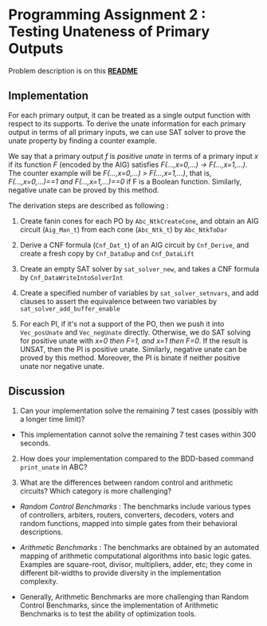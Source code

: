 # Programming Assignment 2 : Testing Unateness of Primary Outputs

Problem description is on this [**README**](https://github.com/NTU-ALComLab/LSV-PA/blob/master/lsv/pa2/README.md)

## Implementation

For each primary output, it can be treated as a single output function with respect to its supports. To derive the unate information for each primary output in terms of all primary inputs, we can use SAT solver to prove the unate property by finding a counter example. 

We say that a primary output _f_ is _positive unate_ in terms of a primary input _x_ if its function _F_ (encoded by the AIG) satisfies _F(...,x=0,...) &rarr; F(...,x=1,...)_. The counter example will be _F(...,x=0,...) > F(...,x=1,...)_, that is, _F(...,x=0,...)==1 and F(...,x=1,...)==0_ if F is a Boolean function. Similarly, negative unate can be proved by this method.

The derivation steps are described as following : 

1. Create fanin cones for each PO by `Abc_NtkCreateCone`, and obtain an AIG circuit (`Aig_Man_t`) from each cone (`Abc_Ntk_t`) by `Abc_NtkToDar`

2. Derive a CNF formula (`Cnf_Dat_t`) of an AIG circuit by `Cnf_Derive`, and create a fresh copy by `Cnf_DataDup` and `Cnf_DataLift`

3. Create an empty SAT solver by `sat_solver_new`, and takes a CNF formula by `Cnf_DataWriteIntoSolverInt`

4. Create a specified number of variables by `sat_solver_setnvars`, and add clauses to assert the equivalence between two variables by `sat_solver_add_buffer_enable`

5. For each PI, if it's not a support of the PO, then we push it into `Vec_posUnate` and `Vec_negUnate` directly. Otherwise, we do SAT solving for positive unate with _x=0 then F=1, and x=1 then F=0_. If the result is UNSAT, then the PI is positive unate. Similarly, negative unate can be proved by this method. Moreover, the PI is binate if neither positive unate nor negative unate.

## Discussion

1. Can your implementation solve the remaining 7 test cases (possibly with a longer time limit)?

-   This implementation cannot solve the remaining 7 test cases within 300 seconds.

2. How does your implementation compared to the BDD-based command `print_unate` in ABC?



3. What are the differences between random control and arithmetic circuits? Which category is more challenging?

-   *Random Control Benchmarks* : The benchmarks include various types of controllers, arbiters, routers, converters, decoders, voters and random functions, mapped into simple gates from their behavioral descriptions.

-   *Arithmetic Benchmarks* : The benchmarks are obtained by an automated mapping of arithmetic computational algorithms into basic logic gates. Examples are square-root, divisor, multipliers, adder, etc; they come in different bit-widths to provide diversity in the implementation complexity.

-   Generally, Arithmetic Benchmarks are more challenging than Random Control Benchmarks, since the implementation of Arithmetic Benchmarks is to test the ability of optimization tools. 
